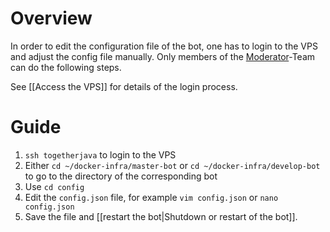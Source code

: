 # Overview

In order to edit the configuration file of the bot, one has to login to the VPS and adjust the config file manually. Only members of the [Moderator](https://github.com/orgs/Together-Java/teams/moderators)-Team can do the following steps.

See [[Access the VPS]] for details of the login process.

# Guide

1. `ssh togetherjava` to login to the VPS
2. Either `cd ~/docker-infra/master-bot` or `cd ~/docker-infra/develop-bot` to go to the directory of the corresponding bot
3. Use `cd config`
4. Edit the `config.json` file, for example `vim config.json` or `nano config.json`
4. Save the file and [[restart the bot|Shutdown or restart of the bot]].